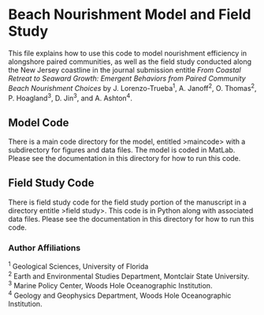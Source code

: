 # Beach Nourishment Model and Field Study
This file explains how to use this code to model nourishment efficiency in alongshore paired communities, as well as the field study conducted along the New Jersey coastline in the journal submission entitle *From Coastal Retreat to Seaward Growth: Emergent Behaviors from Paired Community Beach Nourishment Choices* by J. Lorenzo-Trueba<sup>1</sup>, A. Janoff<sup>2</sup>, O. Thomas<sup>2</sup>, P. Hoagland<sup>3</sup>, D. Jin<sup>3</sup>, and A. Ashton<sup>4</sup>.

## Model Code
There is a main code directory for the model, entitled >maincode> with a subdirectory for figures and data files. The model is coded in MatLab. Please see the documentation in this directory for how to run this code.

## Field Study Code
There is field study code for the field study portion of the manuscript in a directory entitle >field study>. This code is in Python along with associated data files. Please see the documentation in this directory for how to run this code.

### Author Affiliations
<sup>1</sup> Geological Sciences, University of Florida\
<sup>2</sup> Earth and Environmental Studies Department, Montclair State University.\
<sup>3</sup> Marine Policy Center, Woods Hole Oceanographic Institution.\
<sup>4</sup> Geology and Geophysics Department, Woods Hole Oceanographic Institution.

